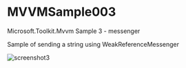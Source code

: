 # MVVMSample003
Microsoft.Toolkit.Mvvm Sample 3 - messenger

Sample of sending a string using WeakReferenceMessenger

![screenshot3](https://user-images.githubusercontent.com/81235941/115361533-a14d6800-a1fb-11eb-895f-c784e4c029d9.png)
